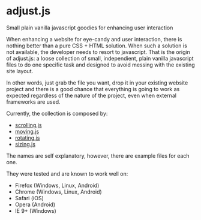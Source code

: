# adjust.js
Small plain vanilla javascript goodies for enhancing user interaction

When enhancing a website for eye-candy and user interaction, there is nothing better than a pure CSS + HTML solution. When such a solution is not available, the developer needs to resort to javascript. That is the origin of adjust.js: a loose collection of small, independient, plain vanilla javascript files to do one specific task and designed to avoid messing with the existing site layout.

In other words, just grab the file you want, drop it in your existing website project and there is a good chance that everything is going to work as expected regardless of the nature of the project, even when external frameworks are used. 

Currently, the collection is composed by:

* [scrolling.js](http://j-pel.github.io/scrolling.html)
* [moving.js](http://j-pel.github.io/moving.html)
* [rotating.js](http://j-pel.github.io/rotating.html)
* [sizing.js](http://j-pel.github.io/sizing.html)

The names are self explanatory, however, there are example files for each one.

They were tested and are known to work well on:
* Firefox (Windows, Linux, Android)
* Chrome (Windows, Linux, Android)
* Safari (iOS)
* Opera (Android)
* IE 9+ (Windows)

